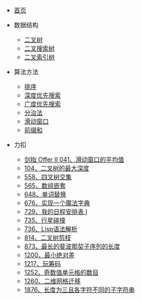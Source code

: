 * [首页](home.md)
* 数据结构
  * [二叉树](datastruct/bTree.md)
  * [二叉搜索树](datastruct/bst.md)
  * [二叉索引树](datastruct/bit.md)

* 算法方法
  * [排序](method/sort.md)
  * [深度优先搜索](method/dfs.md)
  * [广度优先搜索](method/bfs.md)
  * [分治法](method/dac.md)
  * [滑动窗口](method/window.md)
  * [前缀和](method/ps.md)

* 力扣
  * [剑指 Offer II 041、滑动窗口的平均值](leetcode/剑指OfferII041滑动窗口的平均值_read.md)
  * [104、二叉树的最大深度](leetcode/104二叉树的最大深度_readme.md)
  * [558、四叉树交集](leetcode/558四叉树交集_readme.md)
  * [565、数组嵌套](leetcode/565数组嵌套_readme.md)
  * [648、单词替换](leetcode/648单词替换_readme.md)
  * [676、实现一个魔法字典](leetcode/676实现一个魔法字典_readme.md)
  * [729、我的日程安排表 I](leetcode/729我的日程安排表I_readme.md)
  * [735、行星碰撞](leetcode/735行星碰撞_readme.md)
  * [736、Lisp语法解析](leetcode/736Lisp语法解析_readme.md)
  * [814、二叉树剪枝](../leetcode/814二叉树剪枝_readme.md)
  * [873、最长的斐波那契子序列的长度](leetcode/873最长的斐波那契子序列的长度_readme.md)
  * [1200、最小绝对差](leetcode/1200最小绝对差_readme.md)
  * [1217、玩筹码](leetcode/1217玩筹码_readme.md)
  * [1252、奇数值单元格的数目](leetcode/1252奇数值单元格的数目_readme.md)
  * [1260、二维网格迁移](leetcode/1260二维网格迁移_readme.md)
  * [1876、长度为三且各字符不同的子字符串](leetcode/1876长度为三且各字符不同的子字符串_readme.md)
